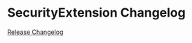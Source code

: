 # SecurityExtension Changelog

[Release Changelog](https://github.com/spryker/security-extension/releases)
